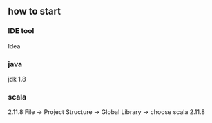 
## how to start
### IDE tool
Idea
### java
jdk 1.8
### scala
2.11.8
File -> Project Structure -> Global Library -> choose scala 2.11.8